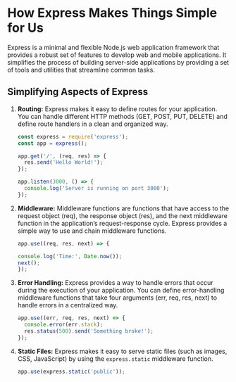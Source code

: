 # How Express Makes Things Simple for Us

Express is a minimal and flexible Node.js web application framework that provides a robust set of features to develop web and mobile applications. It simplifies the process of building server-side applications by providing a set of tools and utilities that streamline common tasks.

## Simplifying Aspects of Express

1. **Routing:**
   Express makes it easy to define routes for your application. You can handle different HTTP methods (GET, POST, PUT, DELETE) and define route handlers in a clean and organized way.

   ```javascript
   const express = require('express');
   const app = express();

   app.get('/', (req, res) => {
     res.send('Hello World!');
   });

   app.listen(3000, () => {
     console.log('Server is running on port 3000');
   });
   ```

2. **Middleware:**
   Middleware functions are functions that have access to the request object (req), the response object (res), and the next middleware function in the application’s request-response cycle. Express provides a simple way to use and chain middleware functions.

   ```javascript
   app.use((req, res, next) => {

   console.log('Time:', Date.now());
   next();
   });
   ```

3. **Error Handling:**
    Express provides a way to handle errors that occur during the execution of your application. You can define error-handling middleware functions that take four arguments (err, req, res, next) to handle errors in a centralized way.
  
    ```javascript
    app.use((err, req, res, next) => {
      console.error(err.stack);
      res.status(500).send('Something broke!');
    });
    ```

4. **Static Files:**
    Express makes it easy to serve static files (such as images, CSS, JavaScript) by using the `express.static` middleware function.

    ```javascript
    app.use(express.static('public'));
    ```
